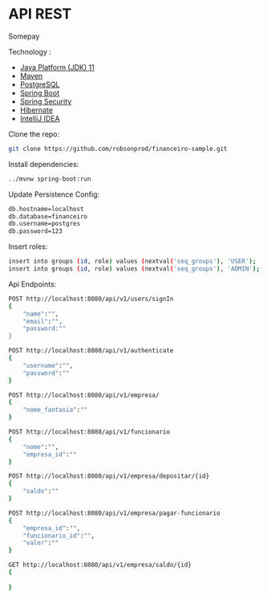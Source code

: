 # API REST
Somepay

Technology :
- [Java Platform (JDK) 11](https://openjdk.java.net/projects/jdk/11/)
- [Maven](https://maven.apache.org/)
- [PostgreSQL](https://www.postgresql.org/)
- [Spring Boot](https://spring.io/projects/spring-boot)
- [Spring Security](https://spring.io/projects/spring-security)
- [Hibernate](https://hibernate.org/)
- [IntelliJ IDEA](https://www.jetbrains.com/pt-br/idea/)


Clone the repo:
``` bash
git clone https://github.com/robsonprod/financeiro-sample.git

```

Install dependencies:
``` bash
../mvnw spring-boot:run
```


Update Persistence Config:
``` bash
db.hostname=localhost
db.database=financeiro
db.username=postgres
db.password=123
```

Insert roles:
``` bash
insert into groups (id, role) values (nextval('seq_groups'), 'USER');
insert into groups (id, role) values (nextval('seq_groups'), 'ADMIN');
```

Api Endpoints:

``` bash
POST http://localhost:8080/api/v1/users/signIn
{
    "name":"",
    "email":"",
    "password:""
}
```

``` bash
POST http://localhost:8080/api/v1/authenticate
{
    "username":"",
    "password":""
}
```

``` bash
POST http://localhost:8080/api/v1/empresa/
{
    "nome_fantasia":""
}
```

``` bash
POST http://localhost:8080/api/v1/funcionario
{
    "nome":"",
    "empresa_id":""
}
```

``` bash
POST http://localhost:8080/api/v1/empresa/depositar/{id}
{
    "saldo":""
}
```

``` bash
POST http://localhost:8080/api/v1/empresa/pagar-funcionario
{
    "empresa_id":"",
    "funcionario_id":"",
    "valor":""
}
```

``` bash
GET http://localhost:8080/api/v1/empresa/saldo/{id}
{
    
}
```

